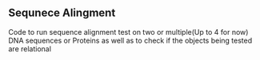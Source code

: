 ## Sequnece Alingment
Code to run sequence alignment test on two or multiple(Up to 4 for now) DNA sequences or Proteins as well as to check if the objects being tested are relational